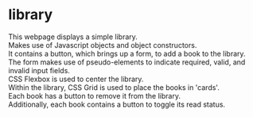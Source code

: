 # library
This webpage displays a simple library.  
Makes use of Javascript objects and object constructors.  
It contains a button, which brings up a form, to add a book to the library.  
The form makes use of pseudo-elements to indicate required, valid, and invalid input fields.  
CSS Flexbox is used to center the library.  
Within the library, CSS Grid is used to place the books in 'cards'.  
Each book has a button to remove it from the library.  
Additionally, each book contains a button to toggle its read status.

